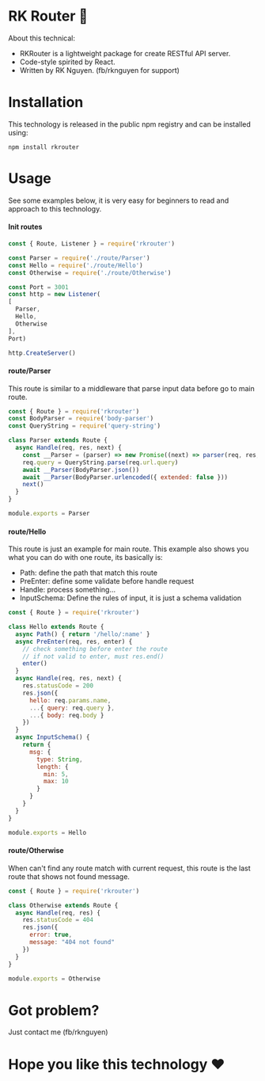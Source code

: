 # RK Router 🚀
About this technical:
- RKRouter is a lightweight package for create RESTful API server. 
- Code-style spirited by React.
- Written by RK Nguyen. (fb/rknguyen for support)

# Installation
This technology is released in the public npm registry and can be installed using:
```
npm install rkrouter
```

# Usage
See some examples below, it is very easy for beginners to read and approach to this technology.

#### Init routes
```javascript
const { Route, Listener } = require('rkrouter')

const Parser = require('./route/Parser')
const Hello = require('./route/Hello')
const Otherwise = require('./route/Otherwise')

const Port = 3001
const http = new Listener(
[ 
  Parser, 
  Hello, 
  Otherwise 
], 
Port)

http.CreateServer()
```

#### route/Parser
This route is similar to a middleware that parse input data before go to main route.
``` javascript
const { Route } = require('rkrouter')
const BodyParser = require('body-parser')
const QueryString = require('query-string')

class Parser extends Route {
  async Handle(req, res, next) {
    const __Parser = (parser) => new Promise((next) => parser(req, res, next))
    req.query = QueryString.parse(req.url.query)
    await __Parser(BodyParser.json())
    await __Parser(BodyParser.urlencoded({ extended: false }))
    next()
  }
}

module.exports = Parser
```

#### route/Hello
This route is just an example for main route.
This example also shows you what you can do with one route, its basically is:
- Path: define the path that match this route
- PreEnter: define some validate before handle request
- Handle: process something...
- InputSchema: Define the rules of input, it is just a schema validation
```javascript
const { Route } = require('rkrouter')

class Hello extends Route {
  async Path() { return '/hello/:name' }
  async PreEnter(req, res, enter) {
    // check something before enter the route
    // if not valid to enter, must res.end()
    enter()
  }
  async Handle(req, res, next) {
    res.statusCode = 200
    res.json({
      hello: req.params.name,
      ...{ query: req.query },
      ...{ body: req.body }
    })
  }
  async InputSchema() {
    return {
      msg: {
        type: String,
        length: {
          min: 5,
          max: 10
        }
      }
    }
  }
}

module.exports = Hello
```

#### route/Otherwise
When can't find any route match with current request, this route is the last route that shows not found message.
```javascript
const { Route } = require('rkrouter')

class Otherwise extends Route {
  async Handle(req, res) {
    res.statusCode = 404
    res.json({
      error: true,
      message: "404 not found"
    })
  }
}

module.exports = Otherwise
```

# Got problem?
Just contact me (fb/rknguyen)

# Hope you like this technology ❤️